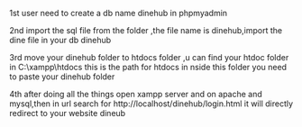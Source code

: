 1st user need to create a db name dinehub in phpmyadmin

2nd import the sql file from the folder ,the file name is dinehub,import the dine file in your db dinehub 

3rd move your dinehub folder to htdocs folder ,u can find your htdoc folder in C:\xampp\htdocs this is the path for htdocs in nside this folder you need to paste your dinehub folder 

4th after doing all the things open xampp server and on apache and mysql,then in url search for http://localhost/dinehub/login.html
    it will directly redirect to your website dineub